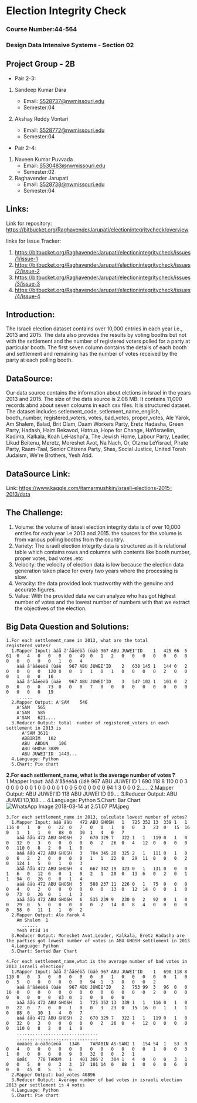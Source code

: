 # Election Integrity Check
### Course Number:44-564  
### Design Data Intensive Systems - Section 02
## Project Group - 2B
  * Pair 2-3:
  
  1. Sandeep Kumar Dara
     * Email: S528737@nwmissouri.edu
     * Semester:04
  
  2. Akshay Reddy Vontari
     * Email: S528772@nwmissouri.edu
     * Semester:04
  
  * Pair 2-4:
  
  1. Naveen Kumar Puvvada
     * Email: S530483@nwmissouri.edu
     * Semester:02
  2. Raghavender Jarupati
     * Email: S528738@nwmissouri.edu
     * Semester:04
## Links:
Link for repository: https://bitbucket.org/RaghavenderJarupati/electionintegritycheck/overview

links for Issue Tracker:

1. https://bitbucket.org/RaghavenderJarupati/electionintegritycheck/issues/1/issue-1
2. https://bitbucket.org/RaghavenderJarupati/electionintegritycheck/issues/2/issue-2
3. https://bitbucket.org/RaghavenderJarupati/electionintegritycheck/issues/3/issue-3
4. https://bitbucket.org/RaghavenderJarupati/electionintegritycheck/issues/4/issue-4

## Introduction:
The Israeli election dataset contains over 10,000 entries in each year i.e., 2013 and 2015. The data also provides the results by voting booths but not with the settlement and the number of registered voters polled for a party at particular booth. The first seven column contains the details of each booth and settlement and remaining has the number of votes received by the party at each polling booth.
## DataSource:
  Our data source contains the information about elctions in Israel in the years 2013 and 2015. The size of the data source is 2.08 MB. It contains 11,000 records abnd about seven coloums in each csv files. It is structured dataset. The dataset includes setlement_code, setlement_name_english, booth_number, registered_voters, votes, bad_votes, proper_votes, Ale Yarok, Am Shalem, Balad, Brit Olam, Daam Workers Party, Eretz Hadasha, Green Party, Hadash, Haim Bekavod, Hatnua, Hope for Change, HaYisraelim, Kadima, Kalkala, Koah LeHashpi'a, The Jewish Home, Labour Party, Leader, Likud Beitenu, Meretz, Moreshet Avot, Na Nach, Or, Otzma LeYisrael, Pirate Party, Raam-Taal, Senior Citizens Party, Shas, Social Justice, United Torah Judaism, We're Brothers, Yesh Atid.
## DataSource Link:
Link: https://www.kaggle.com/itamarmushkin/israeli-elections-2015-2013/data
## The Challenge:
  1. Volume: the volume of israeli election integrity data is of over 10,000 entries for each year i.e 2013 and 2015. the sources for the volume is from various polling booths from the country.
  2. Variety: The israeli election integrity data is structured as it is relational table which contains rows and columns with contents like booth number, proper votes, bad votes..etc
  3. Velocity: the velocity of election data is low because the election data generation taken place for every two years where the processing is slow.
  4. Veracity: the data provided look trustworthy with the genuine and accurate figures.
  5. Value: With the provided data we can analyze who has got highest number of votes and the lowest number of numbers with that we extract the objectives of the election.
## Big Data Question and Solutions:
    1.For each settlement_name in 2013, what are the total registered_votes?
      1.Mapper Input: àáå â'ååééòã (ùáè	967	ABU JUWEI'ID	1	425	66	5	61	0	4	0	0	0	0	49	0	1	2	0	0	0	0	0	0	0	0	0	0	0	0	1	0	4
        àáå â'ååééòã (ùáè	967	ABU JUWEI'ID	2	638	145	1	144	0	2	0	0	0	0	120	0	0	1	1	0	1	0	0	0	0	2	0	0	0	1	0	0	16
        àáå â'ååééòã (ùáè	967	ABU JUWEI'ID	3	547	102	1	101	0	2	0	0	0	0	73	0	0	0	7	0	0	0	0	0	0	0	0	0	0	0	0	0	19
        ......
      2.Mapper Output: A'SAM	546
        A'SAM	565
        A'SAM	585
        A'SAM	621....
      3.Reducer Output: total  number of registered_voters in each settlement in 2013 is
          A'SAM	3611
          ABBIRIM	162
          ABU  ABDUN	106
          ABU GHOSH	3889
          ABU JUWEI'ID	1443...
      4.Language: Python
      5.Chart: Pie chart 


  **2.For each settlement_name, what is the average number of votes ?**
      1.Mapper Input: àáå â'ååééòã (ùáè	967	ABU JUWEI'ID	1	690	118	8	110	0	0	3	0	0	0	0	0	0	1	0	0	0	0	0	1	0	0	5	0	0	0	0	0	0	94	1	3	0	0	0	2......
      2.Mapper Output: ABU JUWEI'ID	118
                       ABU JUWEI'ID	99....
      3.Reducer Output: ABU JUWEI'ID,108.....
      4.Language: Python
      5.Chart: Bar Chart
      ![WhatsApp Image 2018-03-14 at 2.51.07 PM.jpeg](https://bitbucket.org/repo/oLnnya5/images/4141003398-WhatsApp%20Image%202018-03-14%20at%202.51.07%20PM.jpeg)
 
    3.For each settlement_name in 2013, calculate lowest number of votes?
      1.Mapper Input: àáå âåù	472	ABU GHOSH	1	725	352	13	339	1	1	116	0	1	0	0	22	0	7	0	0	1	0	0	3	23	0	15	16	0	1	1	1	0	88	0	30	1	4	0	7
        àáå âåù	472	ABU GHOSH	2	670	329	7	322	1	1	119	0	1	0	0	32	0	3	0	0	0	0	0	2	26	0	4	12	0	0	0	0	0	110	0	8	2	0	1	0
        àáå âåù	472	ABU GHOSH	3	704	345	20	325	2	1	111	0	1	0	0	6	2	2	0	0	0	0	1	1	22	0	29	11	0	0	0	2	0	124	1	5	0	1	0	3
        àáå âåù	472	ABU GHOSH	4	667	342	19	323	0	1	131	0	0	0	1	6	0	12	0	0	1	0	2	1	20	0	13	6	0	2	0	1	1	94	0	26	0	0	1	4
        àáå âåù	472	ABU GHOSH	5	588	237	11	226	0	1	75	0	0	0	0	4	0	2	0	0	0	0	0	0	13	0	12	14	0	0	1	0	0	73	0	26	0	1	1	3
        àáå âåù	472	ABU GHOSH	6	535	239	9	230	0	2	92	0	1	0	0	29	0	5	0	0	0	0	0	2	14	0	8	4	0	0	0	0	0	58	0	11	1	1	0	2
      2.Mapper Output: Ale Yarok 4
        Am Shalem  1
          ......
        Yesh Atid 14
      3.Reducer Output: Moreshet Avot,Leader, Kalkala, Eretz Hadasha are the parties got lowest number of votes in ABU GHOSH settlement in 2013
      4.Language: Python
      5.Chart: Sorted Bar Chart
  
    4.For each settlement_name,what is the average number of bad votes in 2013 israeli election?
      1.Mapper Input: àáå â'ååééòã (ùáè	967	ABU JUWEI'ID	1	690	118	8	110	0	0	3	0	0	0	0	0	0	1	0	0	0	0	0	1	0	0	5	0	0	0	0	0	0	94	1	3	0	0	0	2
        àáå â'ååééòã (ùáè	967	ABU JUWEI'ID	2	753	99	3	96	0	0	10	0	0	0	0	0	0	0	0	0	0	0	0	0	2	0	0	0	0	0	0	0	0	83	0	1	0	0	0	0
        àáå âåù	472	ABU GHOSH	1	725	352	13	339	1	1	116	0	1	0	0	22	0	7	0	0	1	0	0	3	23	0	15	16	0	1	1	1	0	88	0	30	1	4	0	7
        àáå âåù	472	ABU GHOSH	2	670	329	7	322	1	1	119	0	1	0	0	32	0	3	0	0	0	0	0	2	26	0	4	12	0	0	0	0	0	110	0	8	2	0	1	0
        ...............................
        ...............................
        úøàáéï à-öàðò(éùå	1346	TARABIN AS-SANI	1	154	54	1	53	0	0	4	0	0	0	0	0	0	0	0	0	0	0	0	1	0	0	3	1	0	0	0	0	0	9	0	32	0	0	2	1
        úøåí	778	TARUM	1	401	306	2	304	1	4	0	0	0	3	1	0	0	5	0	0	3	3	17	101	14	0	88	1	0	0	0	6	0	0	0	45	0	5	1	6
      2.Mapper Output: bad_votes 40896
      3.Reducer Output: Average number of bad votes in israeli election 2013 per settlement is 4 votes
      4.Language: Python
      5.Chart: Pie chart